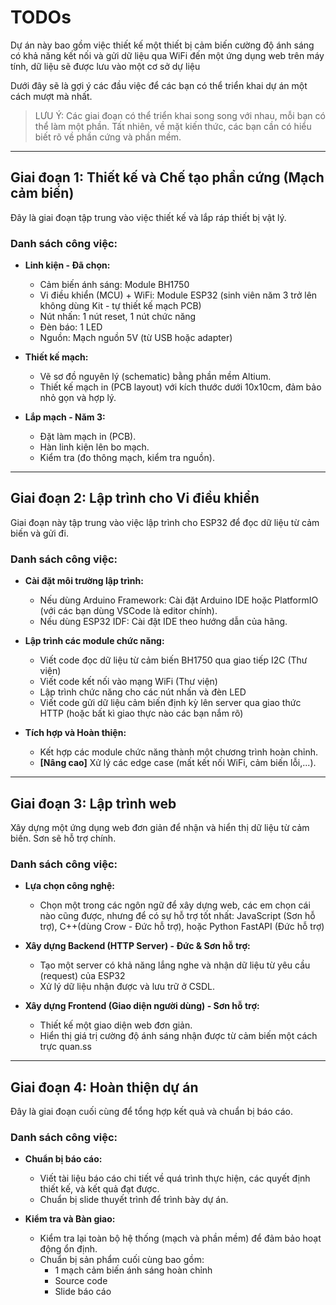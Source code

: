 # TODOs

Dự án này bao gồm việc thiết kế một thiết bị cảm biến cường độ ánh sáng có khả năng kết nối và gửi dữ liệu qua WiFi đến một ứng dụng web trên máy tính, dữ liệu sẽ được lưu vào một cơ sở dự liệu

Dưới đây sẽ là gợi ý các đầu việc để các bạn có thể triển khai dự án một cách mượt mà nhất.

> LƯU Ý: Các giai đoạn có thể triển khai song song với nhau, mỗi bạn có thể làm một phần. Tất nhiên, về mặt kiến thức, các bạn cần có hiểu biết rõ về phần cứng và phần mềm.

---

## Giai đoạn 1: Thiết kế và Chế tạo phần cứng (Mạch cảm biến)

Đây là giai đoạn tập trung vào việc thiết kế và lắp ráp thiết bị vật lý.

### Danh sách công việc:

-   **Linh kiện - Đã chọn:**
    -   Cảm biến ánh sáng: Module BH1750
    -   Vi điều khiển (MCU) + WiFi: Module ESP32 (sinh viên năm 3 trở lên không dùng Kit - tự thiết kế mạch PCB)
    -   Nút nhấn: 1 nút reset, 1 nút chức năng
    -   Đèn báo: 1 LED
    -   Nguồn: Mạch nguồn 5V (từ USB hoặc adapter)

-   **Thiết kế mạch:**
    -   Vẽ sơ đồ nguyên lý (schematic) bằng phần mềm Altium.
    -   Thiết kế mạch in (PCB layout) với kích thước dưới 10x10cm, đảm bảo nhỏ gọn và hợp lý.

-   **Lắp mạch - Năm 3:**
    -   Đặt làm mạch in (PCB).
    -   Hàn linh kiện lên bo mạch.
    -   Kiểm tra (đo thông mạch, kiểm tra nguồn).

---

## Giai đoạn 2: Lập trình cho Vi điều khiển

Giai đoạn này tập trung vào việc lập trình cho ESP32 để đọc dữ liệu từ cảm biến và gửi đi.

### Danh sách công việc:

-   **Cài đặt môi trường lập trình:**
    -   Nếu dùng Arduino Framework: Cài đặt Arduino IDE hoặc PlatformIO (với các bạn dùng VSCode là editor chính).
    -   Nếu dùng ESP32 IDF: Cài đặt IDE theo hướng dẫn của hãng.

-   **Lập trình các module chức năng:**
    -   Viết code đọc dữ liệu từ cảm biến BH1750 qua giao tiếp I2C (Thư viện)
    -   Viết code kết nối vào mạng WiFi (Thư viện)
    -   Lập trình chức năng cho các nút nhấn và đèn LED
    -   Viết code gửi dữ liệu cảm biến định kỳ lên server qua giao thức HTTP (hoặc bất kì giao thực nào các bạn nắm rõ)

-   **Tích hợp và Hoàn thiện:**
    -   Kết hợp các module chức năng thành một chương trình hoàn chỉnh.
    -   **[Nâng cao]** Xử lý các edge case (mất kết nối WiFi, cảm biến lỗi,...).

---

## Giai đoạn 3: Lập trình web

Xây dựng một ứng dụng web đơn giản để nhận và hiển thị dữ liệu từ cảm biến. Sơn sẽ hỗ trợ chính.

### Danh sách công việc:

-   **Lựa chọn công nghệ:**
    -   Chọn một trong các ngôn ngữ để xây dựng web, các em chọn cái nào cũng được, nhưng để có sự hỗ trợ tốt nhất: JavaScript (Sơn hỗ trợ), C++(dùng Crow - Đức hỗ trợ), hoặc Python FastAPI (Đức hỗ trợ)

-   **Xây dựng Backend (HTTP Server) - Đức & Sơn hỗ trợ:**
    -   Tạo một server có khả năng lắng nghe và nhận dữ liệu từ yêu cầu (request) của ESP32
    -   Xử lý dữ liệu nhận được và lưu trữ ở CSDL.

-   **Xây dựng Frontend (Giao diện người dùng) - Sơn hỗ trợ:**
    -   Thiết kế một giao diện web đơn giản.
    -   Hiển thị giá trị cường độ ánh sáng nhận được từ cảm biến một cách trực quan.ss

---

## Giai đoạn 4: Hoàn thiện dự án

Đây là giai đoạn cuối cùng để tổng hợp kết quả và chuẩn bị báo cáo.

### Danh sách công việc:

-   **Chuẩn bị báo cáo:**
    -   Viết tài liệu báo cáo chi tiết về quá trình thực hiện, các quyết định thiết kế, và kết quả đạt được.
    -   Chuẩn bị slide thuyết trình để trình bày dự án.

-   **Kiểm tra và Bàn giao:**
    -   Kiểm tra lại toàn bộ hệ thống (mạch và phần mềm) để đảm bảo hoạt động ổn định.
    -   Chuẩn bị sản phẩm cuối cùng bao gồm:
        -   1 mạch cảm biến ánh sáng hoàn chỉnh
        -   Source code 
        -   Slide báo cáo